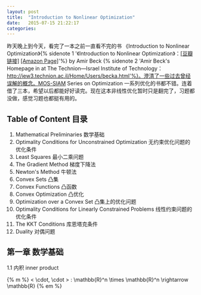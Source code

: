 ```yaml
---
layout: post
title:  "Introduction to Nonlinear Optimization"
date:   2015-07-15 21:22:17
categories:
---
```


昨天晚上到今天，看完了一本之前一直看不完的书 《Introduction to Nonlinear Optimization》{% sidenote 1 '《Introduction to Nonlinear Optimization》：[[豆瓣链接]](http://book.douban.com/subject/26551626/) [[Amazon Page]](http://www.amazon.com/Introduction-Nonlinear-Optimization-Algorithms-Applications/dp/1611973643/)'%} by Amir Beck {% sidenote 2 'Amir Beck's Homepage in at The Technion—Israel Institute of Technology： http://iew3.technion.ac.il/Home/Users/becka.html'%}。澄清了一些过去曾经误解的概念。MOS-SIAM Series on Optimization 一系列优化的书都不错。连着借了三本，希望以后都能好好读完。现在这本非线性优化暂时只是翻完了，习题都没做，感觉习题也都挺有用的。

<!--more-->

## Table of Content 目录

1. Mathematical Preliminaries 数学基础
2. Optimality Conditions for Unconstrained Optimization 无约束优化问题的优化条件
3. Least Squares 最小二乘问题
4. The Gradient Method 梯度下降法
5. Newton's Method 牛顿法
6. Convex Sets 凸集
7. Convex Functions 凸函数
8. Convex Optimization 凸优化
9. Optimization over a Convex Set 凸集上的优化问题
10. Optimality Conditions for Linearly Constrained Problems 线性约束问题的优化条件
11. The KKT Conditions 库恩塔克条件
12. Duality 对偶问题

## 第一章 数学基础

1.1 内积 inner product

{% m %}
\< \cdot, \cdot \> : \mathbb{R}^n \times \mathbb{R}^n \rightarrow \mathbb{R}
{% em %}

